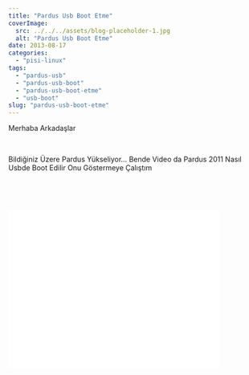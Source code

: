 ```yaml
---
title: "Pardus Usb Boot Etme"
coverImage:
  src: ../../../assets/blog-placeholder-1.jpg
  alt: "Pardus Usb Boot Etme"
date: 2013-08-17
categories: 
  - "pisi-linux"
tags: 
  - "pardus-usb"
  - "pardus-usb-boot"
  - "pardus-usb-boot-etme"
  - "usb-boot"
slug: "pardus-usb-boot-etme"
---
```


Merhaba Arkadaşlar

 

Bildiğiniz Üzere Pardus Yükseliyor… Bende Video da Pardus 2011 Nasıl Usbde Boot Edilir Onu Göstermeye Çalıştım

 

 

<iframe src="//www.youtube.com/embed/EwCvzfF-pz8" height="315" width="420" allowfullscreen frameborder="0"></iframe>
